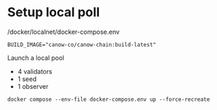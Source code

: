 # Setup local poll

/docker/localnet/docker-compose.env

```
BUILD_IMAGE="canow-co/canow-chain:build-latest"
```

Launch a local pool

* 4 validators
* 1 seed
* 1 observer

```
docker compose --env-file docker-compose.env up --force-recreate
```